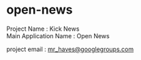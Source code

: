 open-news
=========

Project Name : Kick News  
Main Application Name : Open News

project email : mr_haves@googlegroups.com